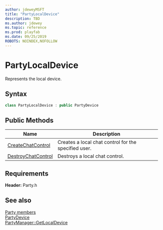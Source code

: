 ```yaml
---
author: jdeweyMSFT
title: "PartyLocalDevice"
description: TBD
ms.author: jdewey
ms.topic: reference
ms.prod: playfab
ms.date: 09/25/2019
ROBOTS: NOINDEX,NOFOLLOW
---
```


# PartyLocalDevice  

Represents the local device.  

## Syntax  
  
```cpp  
class PartyLocalDevice : public PartyDevice  
```  
  
## Public Methods  
  
| Name | Description |  
| --- | --- |  
| [CreateChatControl](methods/partylocaldevice_createchatcontrol.md) | Creates a local chat control for the specified user. |  
| [DestroyChatControl](methods/partylocaldevice_destroychatcontrol.md) | Destroys a local chat control. |  

  
  
## Requirements  
  
**Header:** Party.h
  
## See also  
[Party members](../../party_members.md)  
[PartyDevice](../PartyDevice/partydevice.md)  
[PartyManager::GetLocalDevice](../PartyManager/methods/partymanager_getlocaldevice.md)
  
  
  
